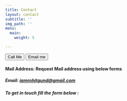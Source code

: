 ```yaml
---
title: Contact
layout: contact
subtitle: ''
img_path: ''
menu:
  main:
    weight: 5

---
```


<button onclick="window.location.href='tel:+17148739806'" class="btn btn-primary" type="submit">Call Me</button>
<button onclick="window.location.href='mailto:iamrohitgund@gmail.com'" class="btn btn-primary" type="submit">Email me</button>


#### Mail Address: Request Mail address using below forms

##### Email: iamrohitgund@gmail.com

##### To get in touch fill the form below :

